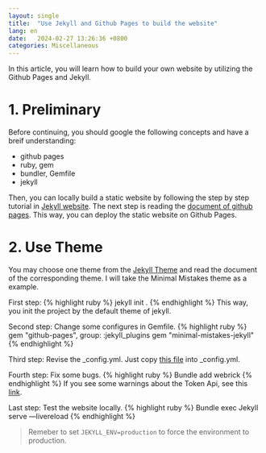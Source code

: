 ```yaml
---
layout: single
title:  "Use Jekyll and Github Pages to build the website"
lang: en
date:   2024-02-27 13:26:36 +0800
categories: Miscellaneous
---
```

In this article, you will learn how to build your own website by utilizing the Github Pages and Jekyll. 

# 1. Preliminary 

Before continuing, you should google the following concepts and have a breif understanding:
- github pages
- ruby, gem
- bundler, Gemfile
- jekyll

Then, you can locally build a static website by following the step by step tutorial in [Jekyll website][jek-sbys]. 
The next step is reading the [document of github pages][doc-github-pages]. This way, you can deploy the static website on Github Pages. 

# 2. Use Theme

You may choose one theme from the [Jekyll Theme][jek-the] and read the document of the corresponding theme. I will take the Minimal Mistakes theme as a example. 

First step: 
{% highlight ruby %}
jekyll init . 
{% endhighlight %}
This way, you init the project by the default theme of jekyll.

Second step: 
Change some configures in Gemfile. 
{% highlight ruby %}
gem "github-pages", group: :jekyll_plugins
gem "minimal-mistakes-jekyll"
{% endhighlight %}

Third step:
Revise the _config.yml. Just copy [this file][config-file] into _config.yml. 

Fourth step:
Fix some bugs.
{% highlight ruby %}
Bundle add webrick
{% endhighlight %} 
If you see some warnings about the Token Api, see this [link][token].

Last step: 
Test the website locally.
{% highlight ruby %}
Bundle exec Jekyll serve —livereload
{% endhighlight %} 

> Remeber to set `JEKYLL_ENV=production` to force the environment to production.



<!-- Note: Jekyll 3.3 overrides this value with url: http://localhost:4000 when running jekyll serve locally in development. If you want to avoid this behavior set JEKYLL_ENV=production to force the environment to production.

Note: Comments are disabled by default in development. To enable when testing/building locally be sure to set JEKYLL_ENV=production to force the environment to production. -->


[jek-sbys]: https://jekyllrb.com/docs/step-by-step/01-setup/
[doc-github-pages]: https://docs.github.com/en/pages/setting-up-a-github-pages-site-with-jekyll/about-github-pages-and-jekyll
[jek-the]: https://jekyllrb.com/docs/themes/
[config-file]: https://github.com/mmistakes/minimal-mistakes/blob/master/_config.yml
[token]: https://idratherbewriting.com/documentation-theme-jekyll/mydoc_install_jekyll_on_mac.html#githuberror